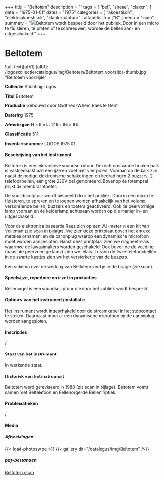+++
title = "Beltotem"
description = ""
tags = [
 "bel",
"sirene",
"claxon",
]
date = "1975-01-01"
dates = "1975"
categories = [
"akoestisch",
"elektroakoestisch",
"klanksculptuur"
]
alfabetisch = ["B"
]
menu = "main"
summary = "<a href='/logoscollectie/catalogus/1975/beltotem'><img src='/logoscollectie/catalogus/img/Beltotem/Beltotem_voorzijde-thumb.jpg'></a>Beltotem wordt bespeeld door het publiek. Door in een micro te fluisteren, te praten of te schreeuwen, worden de bellen aan- en uitgeschakeld."
+++


# Beltotem

![alt text][afb1]
[afb1]: /logoscollectie/catalogus/img/Beltotem/Beltotem_voorzijde-thumb.jpg "Beltotem voorzijde"

**Collectie**
Stichting Logos

**Titel**
Beltotem

**Productie**
Gebouwd door Godfried-Willem Raes te Gent

**Datering**
1975

**Afmetingen**
H x B x L: 215 x 65 x 65

**Classificatie**
511

**Inventarisnummer**
LOGOS 1975.01

#### Beschrijving van het instrument
Beltotem is een interactieve soundsculptuur. De rechtopstaande houten balk is vastgemaakt aan een ijzeren voet met vier poten. Vooraan op de balk zijn naast de nodige elektronische schakelingen en bedradingen 2 buzzers, 2 telefoonbellen, een grote 220V bel gemonteerd. Bovenop de totempaal prijkt de membraantoeter. 

De soundsculptuur wordt bespeeld door het publiek. Door in een micro te fluisteren, te spreken en te roepen worden afhankelijk van het volume verschillende bellen, buzzers en toeters geactiveerd. Ook de peervormige lamp vooraan en de kelderlamp achteraan worden op die manier in- en uitgeschakeld. 

Voor de elektronica baseerde Raes zich op een VU-meter in een kit van Velleman (zie scan in bijlage). We zien deze printplaat boven het antieke metalen ornament en de canonplug waarop een dynamische microfoon moet worden aangesloten. Naast deze printplaat zien we magneetrelais waarmee de lawaaimakers worden geschakeld. Ook boven de de voeding (naast de peervormige lamp) zien we relais. Tussen de twee telefoonbellen in de zwarte kastjes zien we het versterkerje van de buzzers.

Een schema over de werking van Beltotem vind je in de bijlage (zie scan). 

#### Speelwijze, repertoire en inzet in producties
Bellenorgel is een soundsculptuur die door het publiek wordt bespeeld.

#### Opbouw van het instrument/installatie
Het instrument wordt ingeschakeld door de stroomkabel in het stopcontact te steken. Daarnaast moet er een dynamische microfoon op de canonplug worden aangesloten.

#### Inscripties
/

#### Staat van het instrument
In werkende staat. 

#### Historiek van het instrument
Beltotem werd gereviseerd in 1988 (zie scan in bijlage). 
Beltotem vormt samen met Beltelefoon en Bellenorgel de Bellentriptiek.

#### Problematieken
/

#### Media
##### Afbeeldingen
{{< load-photoswipe >}}
{{< gallery dir="/catalogus/img/Beltotem" />}}

##### pdf-bestanden
[Beltotem scan](/logoscollectie/catalogus/pdf/Beltotem/Scan%20beltotem.pdf)


